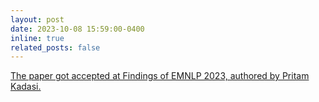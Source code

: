 ```yaml
---
layout: post
date: 2023-10-08 15:59:00-0400
inline: true
related_posts: false
---
```


[The paper got accepted at Findings of EMNLP 2023, authored by Pritam Kadasi.](https://2023.emnlp.org/)
